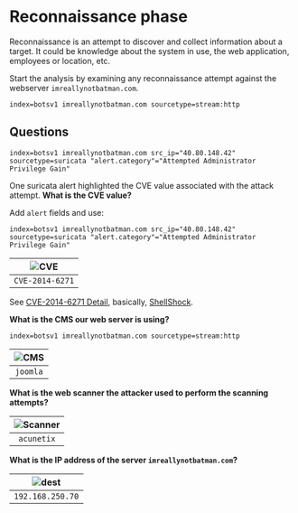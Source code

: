 # Reconnaissance phase

Reconnaissance is an attempt to discover and collect information about a target. It could be knowledge about the 
system in use, the web application, employees or location, etc.

Start the analysis by examining any reconnaissance attempt against the webserver `imreallynotbatman.com`.

    index=botsv1 imreallynotbatman.com sourcetype=stream:http

## Questions

    index=botsv1 imreallynotbatman.com src_ip="40.80.148.42" sourcetype=suricata "alert.category"="Attempted Administrator Privilege Gain"

One suricata alert highlighted the CVE value associated with the attack attempt. **What is the CVE value?**

Add `alert` fields and use:

    index=botsv1 imreallynotbatman.com src_ip="40.80.148.42" sourcetype=suricata "alert.category"="Attempted Administrator Privilege Gain"

| ![CVE](/_static/images/splunk-wayne1.png) |
|:----------------------------------------------:|
|                `CVE-2014-6271`                 |

See [CVE-2014-6271 Detail](https://nvd.nist.gov/vuln/detail/CVE-2014-6271), basically, 
[ShellShock](https://www.yeahhub.com/shellshock-vulnerability-exploitation-metasploit-framework/).

**What is the CMS our web server is using?**

    index=botsv1 imreallynotbatman.com sourcetype=stream:http

| ![CMS](/_static/images/splunk-wayne2.png) |
|:----------------------------------------------:|
|                    `joomla`                    |

**What is the web scanner the attacker used to perform the scanning attempts?**

| ![Scanner](/_static/images/splunk-wayne3.png) |
|:--------------------------------------------------:|
|                     `acunetix`                     |

**What is the IP address of the server `imreallynotbatman.com`?**

| ![dest](/_static/images/splunk-wayne1.png) |
|:-----------------------------------------------:|
|                `192.168.250.70`                 |



